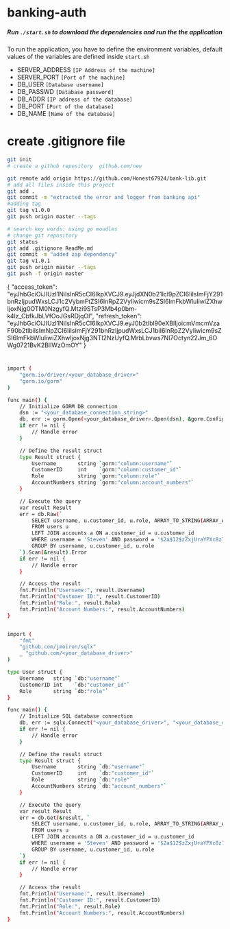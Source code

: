# banking-auth

##### Run `./start.sh` to download the dependencies and run the the application

To run the application, you have to define the environment variables, default values of the variables are defined inside `start.sh`

- SERVER_ADDRESS    `[IP Address of the machine]`
- SERVER_PORT       `[Port of the machine]`
- DB_USER           `[Database username]`
- DB_PASSWD         `[Database password]`
- DB_ADDR           `[IP address of the database]`
- DB_PORT           `[Port of the database]`
- DB_NAME           `[Name of the database]`

# create .gitignore file
```sh
git init
# create a github repository  github.com/new

git remote add origin https://github.com/Honest67924/bank-lib.git
# add all files inside this project
git add .
git commit -m "extracted the error and logger from banking api"
#adding tag
git tag v1.0.0
git push origin master --tags

# search key words: using go moudles
# change git repository
git status
git add .gitignore ReadMe.md
git commit -m "added zap dependency"
git tag v1.0.1
git push origin master --tags
git push -f origin master
```


{
    "access_token": "eyJhbGciOiJIUzI1NiIsInR5cCI6IkpXVCJ9.eyJjdXN0b21lcl9pZCI6IiIsImFjY291bnRzIjpudWxsLCJ1c2VybmFtZSI6InRpZ2VyIiwicm9sZSI6ImFkbWluIiwiZXhwIjoxNjg0OTM0NzgyfQ.Mtzi9STsP3Mb4p0bm-k4lz_CbfkJbLVfOoJGsRDjqOI",
    "refresh_token": "eyJhbGciOiJIUzI1NiIsInR5cCI6IkpXVCJ9.eyJ0b2tlbl90eXBlIjoicmVmcmVzaF90b2tlbiIsImNpZCI6IiIsImFjY291bnRzIjpudWxsLCJ1biI6InRpZ2VyIiwicm9sZSI6ImFkbWluIiwiZXhwIjoxNjg3NTI2NzUyfQ.MrbLbvws7NI7Octyn22Jm_6OWg0721BvK2BlIWzOmOY"
}

# 
```sh
import (
	"gorm.io/driver/<your_database_driver>"
	"gorm.io/gorm"
)

func main() {
	// Initialize GORM DB connection
	dsn := "<your_database_connection_string>"
	db, err := gorm.Open(<your_database_driver>.Open(dsn), &gorm.Config{})
	if err != nil {
		// Handle error
	}

	// Define the result struct
	type Result struct {
		Username       string `gorm:"column:username"`
		CustomerID     int    `gorm:"column:customer_id"`
		Role           string `gorm:"column:role"`
		AccountNumbers string `gorm:"column:account_numbers"`
	}

	// Execute the query
	var result Result
	err = db.Raw(`
		SELECT username, u.customer_id, u.role, ARRAY_TO_STRING(ARRAY_AGG(account_id), ',') as account_numbers
		FROM users u
		LEFT JOIN accounts a ON a.customer_id = u.customer_id
		WHERE username = 'Steven' AND password = '$2a$12$zZxjUraYPXc8z7vRUznbf.RQWUspBXkCFwPvm8A9p76VGTqck.JJm'
		GROUP BY username, u.customer_id, u.role
	`).Scan(&result).Error
	if err != nil {
		// Handle error
	}

	// Access the result
	fmt.Println("Username:", result.Username)
	fmt.Println("Customer ID:", result.CustomerID)
	fmt.Println("Role:", result.Role)
	fmt.Println("Account Numbers:", result.AccountNumbers)
}


import (
	"fmt"
	"github.com/jmoiron/sqlx"
	_ "github.com/<your_database_driver>"
)

type User struct {
	Username   string `db:"username"`
	CustomerID int    `db:"customer_id"`
	Role       string `db:"role"`
}

func main() {
	// Initialize SQL database connection
	db, err := sqlx.Connect("<your_database_driver>", "<your_database_connection_string>")
	if err != nil {
		// Handle error
	}

	// Define the result struct
	type Result struct {
		Username       string `db:"username"`
		CustomerID     int    `db:"customer_id"`
		Role           string `db:"role"`
		AccountNumbers string `db:"account_numbers"`
	}

	// Execute the query
	var result Result
	err = db.Get(&result, `
		SELECT username, u.customer_id, u.role, ARRAY_TO_STRING(ARRAY_AGG(account_id), ',') as account_numbers
		FROM users u
		LEFT JOIN accounts a ON a.customer_id = u.customer_id
		WHERE username = 'Steven' AND password = '$2a$12$zZxjUraYPXc8z7vRUznbf.RQWUspBXkCFwPvm8A9p76VGTqck.JJm'
		GROUP BY username, u.customer_id, u.role
	`)
	if err != nil {
		// Handle error
	}

	// Access the result
	fmt.Println("Username:", result.Username)
	fmt.Println("Customer ID:", result.CustomerID)
	fmt.Println("Role:", result.Role)
	fmt.Println("Account Numbers:", result.AccountNumbers)
}

```